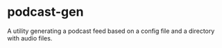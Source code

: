 podcast-gen
===========

A utility generating a podcast feed based on a config file and a directory with audio files.